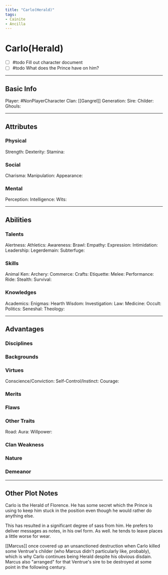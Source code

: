 ```yaml
---
title: "Carlo(Herald)"
tags:
- Cainite
- Ancilla
---
```


# Carlo(Herald)
- [ ] #todo Fill out character document
- [ ] #todo What does the Prince have on him?
---
## Basic Info
Player: #NonPlayerCharacter 
Clan: [[Gangrel]]
Generation:
Sire:
Childer:
Ghouls:

---

## Attributes
### Physical
Strength: 
Dexterity:
Stamina:

### Social
Charisma:
Manipulation:
Appearance:

### Mental
Perception: 
Intelligence:
Wits:

---

## Abilities
### Talents
Alertness:
Athletics:
Awareness:
Brawl:
Empathy:
Expression:
Intimidation:
Leadership:
Legerdemain:
Subterfuge:

### Skills
Animal Ken:
Archery:
Commerce:
Crafts:
Etiquette:
Melee:
Performance:
Ride:
Stealth:
Survival:

### Knowledges
Academics:
Enigmas:
Hearth Wisdom:
Investigation:
Law:
Medicine:
Occult:
Politics:
Seneshal:
Theology:

---

## Advantages
### Disciplines



### Backgrounds



### Virtues
Conscience/Conviction: 
Self-Control/Instinct:
Courage:

### Merits

### Flaws

### Other Traits
Road:
Aura:
Willpower:

### Clan Weakness

### Nature

### Demeanor

---
## Other Plot Notes

Carlo is the Herald of Florence. He has some secret which the Prince is using to keep him stuck in the position even though he would rather do anything else.

This has resulted in a significant degree of sass from him. He prefers to deliver messages as notes, in his owl form. As well. he tends to leave places a little worse for wear.

[[Marcus]] once covered up an unsanctioned destruction when Carlo killed some Ventrue's childer (who Marcus didn't particularly like, probably), which is why Carlo continues being Herald despite his obvious disdain. Marcus also "arranged" for that Ventrue's sire to be destroyed at some point in the following century.

